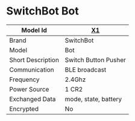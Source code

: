 # SwitchBot Bot

|Model Id|[X1](https://github.com/theengs/decoder/blob/development/src/devices/SBS1_json.h)|
|-|-|
|Brand|SwitchBot|
|Model|Bot|
|Short Description|Switch Button Pusher|
|Communication|BLE broadcast|
|Frequency|2.4Ghz|
|Power Source|1 CR2|
|Exchanged Data|mode, state, battery|
|Encrypted|No|
